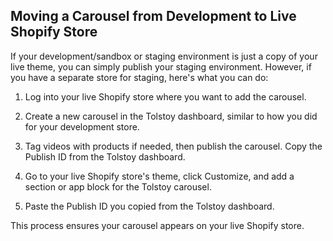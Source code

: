 ## Moving a Carousel from Development to Live Shopify Store

If your development/sandbox or staging environment is just a copy of your live theme, you can simply publish your staging environment. However, if you have a separate store for staging, here's what you can do:

1. Log into your live Shopify store where you want to add the carousel.

2. Create a new carousel in the Tolstoy dashboard, similar to how you did for your development store.

3. Tag videos with products if needed, then publish the carousel. Copy the Publish ID from the Tolstoy dashboard.

4. Go to your live Shopify store's theme, click Customize, and add a section or app block for the Tolstoy carousel.

5. Paste the Publish ID you copied from the Tolstoy dashboard.

This process ensures your carousel appears on your live Shopify store.
